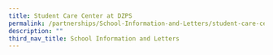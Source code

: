 ```yaml
---
title: Student Care Center at DZPS
permalink: /partnerships/School-Information-and-Letters/student-care-centre-at-dzps/
description: ""
third_nav_title: School Information and Letters
---
```

